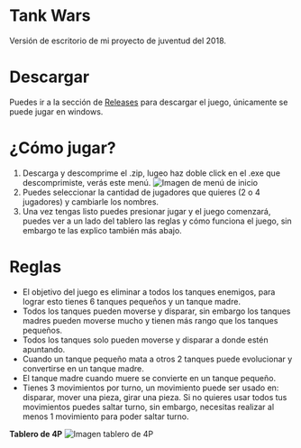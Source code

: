 # Tank Wars
Versión de escritorio de mi proyecto de juventud del 2018.

# Descargar
Puedes ir a la sección de [Releases](https://github.com/ElrohirGT/Tank-Wars/releases) para descargar el juego, únicamente se puede jugar en windows.

# ¿Cómo jugar?
1) Descarga y descomprime el .zip, lugeo haz doble click en el .exe que descomprimiste, verás este menú.
![Imagen de menú de inicio](/images/SelectionScreen4P)
2) Puedes seleccionar la cantidad de jugadores que quieres (2 o 4 jugadores) y cambiarle los nombres.
3) Una vez tengas listo puedes presionar jugar y el juego comenzará, puedes ver a un lado del tablero las reglas y cómo funciona el juego, sin embargo te las explico también más abajo.

# Reglas
- El objetivo del juego es eliminar a todos los tanques enemigos, para lograr esto tienes 6 tanques pequeños y un tanque madre.
- Todos los tanques pueden moverse y disparar, sin embargo los tanques madres pueden moverse mucho y tienen más rango que los tanques pequeños.
- Todos los tanques solo pueden moverse y disparar a donde estén apuntando.
- Cuando un tanque pequeño mata a otros 2 tanques puede evolucionar y convertirse en un tanque madre.
- El tanque madre cuando muere se convierte en un tanque pequeño.
- Tienes 3 movimientos por turno, un movimiento puede ser usado en: disparar, mover una pieza, girar una pieza. Si no quieres usar todos tus movimientos puedes saltar turno, sin embargo, necesitas realizar al menos 1 movimiento para poder saltar turno.

**Tablero de 4P**
![Imagen tablero de 4P](/images/MainGame4P)
